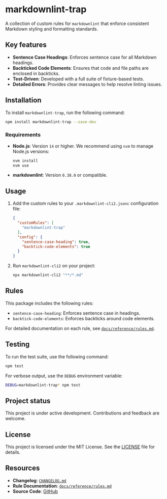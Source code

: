 # markdownlint-trap

A collection of custom rules for `markdownlint` that enforce consistent Markdown styling and formatting standards.

## Key features

- **Sentence Case Headings**: Enforces sentence case for all Markdown headings.
- **Backticked Code Elements**: Ensures that code and file paths are enclosed in backticks.
- **Test-Driven**: Developed with a full suite of fixture-based tests.
- **Detailed Errors**: Provides clear messages to help resolve linting issues.

## Installation

To install `markdownlint-trap`, run the following command:

```bash
npm install markdownlint-trap --save-dev
```

### Requirements

- **Node.js**: Version `14` or higher. We recommend using `nvm` to manage Node.js versions:

  ```bash
  nvm install
  nvm use
  ```

- **markdownlint**: Version `0.38.0` or compatible.

## Usage

1. Add the custom rules to your `.markdownlint-cli2.jsonc` configuration file:

    ```json
    {
      "customRules": [
        "markdownlint-trap"
      ],
      "config": {
        "sentence-case-heading": true,
        "backtick-code-elements": true
      }
    }
    ```

2. Run `markdownlint-cli2` on your project:

    ```bash
    npx markdownlint-cli2 "**/*.md"
    ```

## Rules

This package includes the following rules:

- `sentence-case-heading`: Enforces sentence case in headings.
- `backtick-code-elements`: Enforces backticks around code elements.

For detailed documentation on each rule, see [`docs/reference/rules.md`](./docs/reference/rules.md).

## Testing

To run the test suite, use the following command:

```bash
npm test
```

For verbose output, use the `DEBUG` environment variable:

```bash
DEBUG=markdownlint-trap* npm test
```

## Project status

This project is under active development. Contributions and feedback are welcome.

## License

This project is licensed under the MIT License. See the [LICENSE](./LICENSE) file for details.

## Resources

- **Changelog**: [`CHANGELOG.md`](./CHANGELOG.md)
- **Rule Documentation**: [`docs/reference/rules.md`](./docs/reference/rules.md)
- **Source Code**: [GitHub](https://github.com/your-username/markdownlint-trap)
